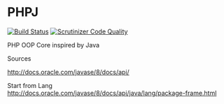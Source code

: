 PHPJ
====

[![Build Status](https://travis-ci.org/PHPJ/PHPJ.svg?branch=master)](https://travis-ci.org/PHPJ/PHPJ)
[![Scrutinizer Code Quality](https://scrutinizer-ci.com/g/PHPJ/PHPJ/badges/quality-score.png?b=master)](https://scrutinizer-ci.com/g/PHPJ/PHPJ/?branch=master)

PHP OOP Core inspired by Java

Sources

http://docs.oracle.com/javase/8/docs/api/

Start from Lang
http://docs.oracle.com/javase/8/docs/api/java/lang/package-frame.html
